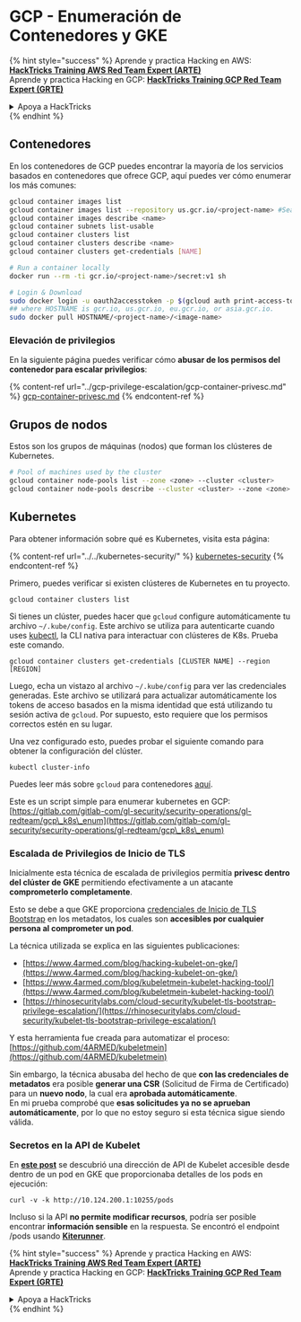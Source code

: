 # GCP - Enumeración de Contenedores y GKE

{% hint style="success" %}
Aprende y practica Hacking en AWS: <img src="/.gitbook/assets/image.png" alt="" data-size="line">[**HackTricks Training AWS Red Team Expert (ARTE)**](https://training.hacktricks.xyz/courses/arte)<img src="/.gitbook/assets/image.png" alt="" data-size="line">\
Aprende y practica Hacking en GCP: <img src="/.gitbook/assets/image (2).png" alt="" data-size="line">[**HackTricks Training GCP Red Team Expert (GRTE)**<img src="/.gitbook/assets/image (2).png" alt="" data-size="line">](https://training.hacktricks.xyz/courses/grte)

<details>

<summary>Apoya a HackTricks</summary>

* Revisa los [**planes de suscripción**](https://github.com/sponsors/carlospolop)!
* **Únete al** 💬 [**grupo de Discord**](https://discord.gg/hRep4RUj7f) o al [**grupo de telegram**](https://t.me/peass) o **síguenos** en **Twitter** 🐦 [**@hacktricks\_live**](https://twitter.com/hacktricks\_live)**.**
* **Comparte trucos de hacking enviando PRs a los repositorios de** [**HackTricks**](https://github.com/carlospolop/hacktricks) y [**HackTricks Cloud**](https://github.com/carlospolop/hacktricks-cloud).

</details>
{% endhint %}

## Contenedores

En los contenedores de GCP puedes encontrar la mayoría de los servicios basados en contenedores que ofrece GCP, aquí puedes ver cómo enumerar los más comunes:
```bash
gcloud container images list
gcloud container images list --repository us.gcr.io/<project-name> #Search in other subdomains repositories
gcloud container images describe <name>
gcloud container subnets list-usable
gcloud container clusters list
gcloud container clusters describe <name>
gcloud container clusters get-credentials [NAME]

# Run a container locally
docker run --rm -ti gcr.io/<project-name>/secret:v1 sh

# Login & Download
sudo docker login -u oauth2accesstoken -p $(gcloud auth print-access-token) https://HOSTNAME
## where HOSTNAME is gcr.io, us.gcr.io, eu.gcr.io, or asia.gcr.io.
sudo docker pull HOSTNAME/<project-name>/<image-name>
```
### Elevación de privilegios

En la siguiente página puedes verificar cómo **abusar de los permisos del contenedor para escalar privilegios**:

{% content-ref url="../gcp-privilege-escalation/gcp-container-privesc.md" %}
[gcp-container-privesc.md](../gcp-privilege-escalation/gcp-container-privesc.md)
{% endcontent-ref %}

## Grupos de nodos

Estos son los grupos de máquinas (nodos) que forman los clústeres de Kubernetes.
```bash
# Pool of machines used by the cluster
gcloud container node-pools list --zone <zone> --cluster <cluster>
gcloud container node-pools describe --cluster <cluster> --zone <zone> <node-pool>
```
## Kubernetes

Para obtener información sobre qué es Kubernetes, visita esta página:

{% content-ref url="../../kubernetes-security/" %}
[kubernetes-security](../../kubernetes-security/)
{% endcontent-ref %}

Primero, puedes verificar si existen clústeres de Kubernetes en tu proyecto.
```
gcloud container clusters list
```
Si tienes un clúster, puedes hacer que `gcloud` configure automáticamente tu archivo `~/.kube/config`. Este archivo se utiliza para autenticarte cuando uses [kubectl](https://kubernetes.io/docs/reference/kubectl/overview/), la CLI nativa para interactuar con clústeres de K8s. Prueba este comando.
```
gcloud container clusters get-credentials [CLUSTER NAME] --region [REGION]
```
Luego, echa un vistazo al archivo `~/.kube/config` para ver las credenciales generadas. Este archivo se utilizará para actualizar automáticamente los tokens de acceso basados en la misma identidad que está utilizando tu sesión activa de `gcloud`. Por supuesto, esto requiere que los permisos correctos estén en su lugar.

Una vez configurado esto, puedes probar el siguiente comando para obtener la configuración del clúster.
```
kubectl cluster-info
```
Puedes leer más sobre `gcloud` para contenedores [aquí](https://cloud.google.com/sdk/gcloud/reference/container/).

Este es un script simple para enumerar kubernetes en GCP: [https://gitlab.com/gitlab-com/gl-security/security-operations/gl-redteam/gcp\_k8s\_enum](https://gitlab.com/gitlab-com/gl-security/security-operations/gl-redteam/gcp\_k8s\_enum)

### Escalada de Privilegios de Inicio de TLS

Inicialmente esta técnica de escalada de privilegios permitía **privesc dentro del clúster de GKE** permitiendo efectivamente a un atacante **comprometerlo completamente**.

Esto se debe a que GKE proporciona [credenciales de Inicio de TLS Bootstrap](https://kubernetes.io/docs/reference/command-line-tools-reference/kubelet-tls-bootstrapping/) en los metadatos, los cuales son **accesibles por cualquier persona al comprometer un pod**.

La técnica utilizada se explica en las siguientes publicaciones:

* [https://www.4armed.com/blog/hacking-kubelet-on-gke/](https://www.4armed.com/blog/hacking-kubelet-on-gke/)
* [https://www.4armed.com/blog/kubeletmein-kubelet-hacking-tool/](https://www.4armed.com/blog/kubeletmein-kubelet-hacking-tool/)
* [https://rhinosecuritylabs.com/cloud-security/kubelet-tls-bootstrap-privilege-escalation/](https://rhinosecuritylabs.com/cloud-security/kubelet-tls-bootstrap-privilege-escalation/)

Y esta herramienta fue creada para automatizar el proceso: [https://github.com/4ARMED/kubeletmein](https://github.com/4ARMED/kubeletmein)

Sin embargo, la técnica abusaba del hecho de que **con las credenciales de metadatos** era posible **generar una CSR** (Solicitud de Firma de Certificado) para un **nuevo nodo**, la cual era **aprobada automáticamente**.\
En mi prueba comprobé que **esas solicitudes ya no se aprueban automáticamente**, por lo que no estoy seguro si esta técnica sigue siendo válida.

### Secretos en la API de Kubelet <a href="#the-kubelet-api-git-secrets-redux" id="the-kubelet-api-git-secrets-redux"></a>

En [**este post**](https://blog.assetnote.io/2022/05/06/cloudflare-pages-pt3/) se descubrió una dirección de API de Kubelet accesible desde dentro de un pod en GKE que proporcionaba detalles de los pods en ejecución:
```
curl -v -k http://10.124.200.1:10255/pods
```
Incluso si la API **no permite modificar recursos**, podría ser posible encontrar **información sensible** en la respuesta. Se encontró el endpoint /pods usando [**Kiterunner**](https://github.com/assetnote/kiterunner).

{% hint style="success" %}
Aprende y practica Hacking en AWS:<img src="/.gitbook/assets/image.png" alt="" data-size="line">[**HackTricks Training AWS Red Team Expert (ARTE)**](https://training.hacktricks.xyz/courses/arte)<img src="/.gitbook/assets/image.png" alt="" data-size="line">\
Aprende y practica Hacking en GCP: <img src="/.gitbook/assets/image (2).png" alt="" data-size="line">[**HackTricks Training GCP Red Team Expert (GRTE)**<img src="/.gitbook/assets/image (2).png" alt="" data-size="line">](https://training.hacktricks.xyz/courses/grte)

<details>

<summary>Apoya a HackTricks</summary>

* Revisa los [**planes de suscripción**](https://github.com/sponsors/carlospolop)!
* **Únete al** 💬 [**grupo de Discord**](https://discord.gg/hRep4RUj7f) o al [**grupo de telegram**](https://t.me/peass) o **síguenos** en **Twitter** 🐦 [**@hacktricks\_live**](https://twitter.com/hacktricks\_live)**.**
* **Comparte trucos de hacking enviando PRs a los repositorios de** [**HackTricks**](https://github.com/carlospolop/hacktricks) y [**HackTricks Cloud**](https://github.com/carlospolop/hacktricks-cloud).

</details>
{% endhint %}
